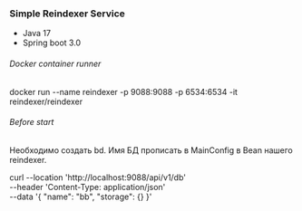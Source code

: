 ### Simple Reindexer Service

* Java 17
* Spring boot 3.0

###### Docker container runner
docker run --name reindexer -p 9088:9088 -p 6534:6534 -it reindexer/reindexer

###### Before start
Необходимо создать bd. Имя БД прописать в MainConfig в Bean нашего reindexer.

curl --location 'http://localhost:9088/api/v1/db' \
--header 'Content-Type: application/json' \
--data '{
"name": "bb",
"storage": {}
}'